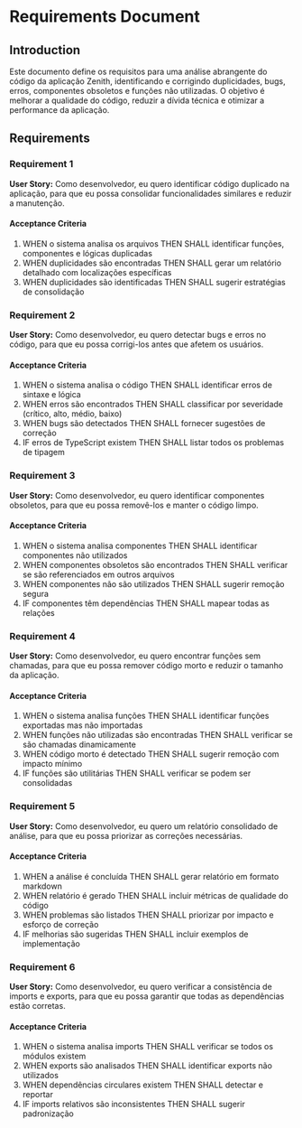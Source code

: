 # Requirements Document

## Introduction

Este documento define os requisitos para uma análise abrangente do código da aplicação Zenith, identificando e corrigindo duplicidades, bugs, erros, componentes obsoletos e funções não utilizadas. O objetivo é melhorar a qualidade do código, reduzir a dívida técnica e otimizar a performance da aplicação.

## Requirements

### Requirement 1

**User Story:** Como desenvolvedor, eu quero identificar código duplicado na aplicação, para que eu possa consolidar funcionalidades similares e reduzir a manutenção.

#### Acceptance Criteria

1. WHEN o sistema analisa os arquivos THEN SHALL identificar funções, componentes e lógicas duplicadas
2. WHEN duplicidades são encontradas THEN SHALL gerar um relatório detalhado com localizações específicas
3. WHEN duplicidades são identificadas THEN SHALL sugerir estratégias de consolidação

### Requirement 2

**User Story:** Como desenvolvedor, eu quero detectar bugs e erros no código, para que eu possa corrigi-los antes que afetem os usuários.

#### Acceptance Criteria

1. WHEN o sistema analisa o código THEN SHALL identificar erros de sintaxe e lógica
2. WHEN erros são encontrados THEN SHALL classificar por severidade (crítico, alto, médio, baixo)
3. WHEN bugs são detectados THEN SHALL fornecer sugestões de correção
4. IF erros de TypeScript existem THEN SHALL listar todos os problemas de tipagem

### Requirement 3

**User Story:** Como desenvolvedor, eu quero identificar componentes obsoletos, para que eu possa removê-los e manter o código limpo.

#### Acceptance Criteria

1. WHEN o sistema analisa componentes THEN SHALL identificar componentes não utilizados
2. WHEN componentes obsoletos são encontrados THEN SHALL verificar se são referenciados em outros arquivos
3. WHEN componentes não são utilizados THEN SHALL sugerir remoção segura
4. IF componentes têm dependências THEN SHALL mapear todas as relações

### Requirement 4

**User Story:** Como desenvolvedor, eu quero encontrar funções sem chamadas, para que eu possa remover código morto e reduzir o tamanho da aplicação.

#### Acceptance Criteria

1. WHEN o sistema analisa funções THEN SHALL identificar funções exportadas mas não importadas
2. WHEN funções não utilizadas são encontradas THEN SHALL verificar se são chamadas dinamicamente
3. WHEN código morto é detectado THEN SHALL sugerir remoção com impacto mínimo
4. IF funções são utilitárias THEN SHALL verificar se podem ser consolidadas

### Requirement 5

**User Story:** Como desenvolvedor, eu quero um relatório consolidado de análise, para que eu possa priorizar as correções necessárias.

#### Acceptance Criteria

1. WHEN a análise é concluída THEN SHALL gerar relatório em formato markdown
2. WHEN relatório é gerado THEN SHALL incluir métricas de qualidade do código
3. WHEN problemas são listados THEN SHALL priorizar por impacto e esforço de correção
4. IF melhorias são sugeridas THEN SHALL incluir exemplos de implementação

### Requirement 6

**User Story:** Como desenvolvedor, eu quero verificar a consistência de imports e exports, para que eu possa garantir que todas as dependências estão corretas.

#### Acceptance Criteria

1. WHEN o sistema analisa imports THEN SHALL verificar se todos os módulos existem
2. WHEN exports são analisados THEN SHALL identificar exports não utilizados
3. WHEN dependências circulares existem THEN SHALL detectar e reportar
4. IF imports relativos são inconsistentes THEN SHALL sugerir padronização